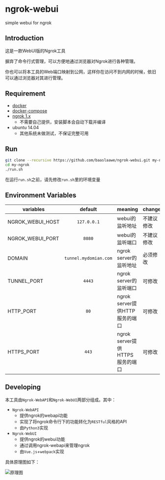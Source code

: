 # ngrok-webui
simple webui for ngrok

## Introduction
这是一款WebUI版的Ngrok工具

摒弃了命令行式管理，可以方便地通过浏览器对Ngrok进行各种管理。

你也可以将本工具的Web端口映射到公网，这样你在访问不到内网的时候，依旧可以通过浏览器对其进行管理。

## Requirement
- [docker](https://docs.docker.com/linux/)
- [docker-compose](https://docs.docker.com/compose/install/)
- [ngrok 1.x](https://github.com/inconshreveable/ngrok)
  - 不需要自己提供，安装脚本会自动下载并编译
- ubuntu 14.04
  - 其他系统未做测试，不保证完整可用

## Run
```bash
git clone --recursive https://github.com/baaslaawe/ngrok-webui.git my-ngrok
cd my-ngrok
./run.sh
```
在运行`run.sh`之前，请先修改`run.sh`里的环境变量

## Environment Variables
| variables        |        default        | meaning                  | change |
| ---------------- | :-------------------: | ------------------------ | ------ |
| NGROK_WEBUI_HOST |      `127.0.0.1`      | webui的监听地址               | 不建议修改  |
| NGROK_WEBUI_PORT |        `8080`         | webui的监听端口               | 不建议修改  |
| DOMAIN           | `tunnel.mydomian.com` | ngrok server的监听地址        | 必须修改   |
| TUNNEL_PORT      |        `4443`         | ngrok server的监听端口        | 可修改    |
| HTTP_PORT        |         `80`          | ngrok server提供HTTP服务的端口  | 可修改    |
| HTTPS_PORT       |         `443`         | ngrok server提供HTTPS服务的端口 | 可修改    |

## Developing
本工具由`Ngrok-WebAPI`和`Ngrok-WebUI`两部分组成。其中：
- `Ngrok-WebAPI`
  - 提供ngrok的webapi功能
  - 实现了将ngrok命令行下的功能转化为`RESTful`风格的API
  - 由`Python3`实现
- `Ngrok-WebUI`
  - 提供ngrok的webui功能
  - 通过调用ngrok-webapi来管理ngrok
  - 由`Vue.js`+`webpack`实现

具体原理图如下：

![原理图](https://raw.githubusercontent.com/keepwn/ngrok-webui/master/doc/image.png)
